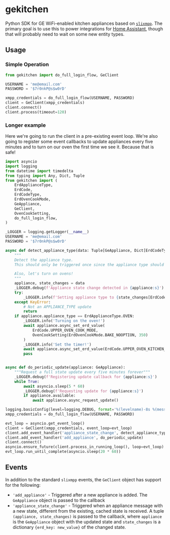 # gekitchen
Python SDK for GE WiFi-enabled kitchen appliances based on [`slixmpp`](https://slixmpp.readthedocs.io/).
The primary goal is to use this to power integrations for [Home Assistant](https://www.home-assistant.io/), though that
will probably need to wait on some new entity types.   

## Usage
### Simple Operation
```python
from gekitchen import do_full_login_flow, GeClient

USERNAME = 'me@email.com'
PASSWORD = '$7r0nkP@s$w0rD'

xmpp_credentials = do_full_login_flow(USERNAME, PASSWORD)
client = GeClient(xmpp_credentials)
client.connect()
client.process(timeout=120)
```

### Longer example
Here we're going to run the client in a pre-existing event loop.  We're also going to register some event callbacks
to update appliances every five minutes and to turn on our oven the first time we see it.  Because that is safe!
```python
import asyncio
import logging
from datetime import timedelta
from typing import Any, Dict, Tuple
from gekitchen import (
    ErdApplianceType,
    ErdCode,
    ErdCodeType,
    ErdOvenCookMode,
    GeAppliance,
    GeClient,
    OvenCookSetting,
    do_full_login_flow,
)

_LOGGER = logging.getLogger(__name__)
USERNAME = 'me@email.com'
PASSWORD = '$7r0nkP@s$w0rD'

async def detect_appliance_type(data: Tuple[GeAppliance, Dict[ErdCodeType, Any]]):
    """
    Detect the appliance type.
    This should only be triggered once since the appliance type should never change.

    Also, let's turn on ovens!
    """
    appliance, state_changes = data
    _LOGGER.debug(f'Appliance state change detected in {appliance:s}')
    try:
        _LOGGER.info(f'Setting appliance type to {state_changes[ErdCode.APPLIANCE_TYPE]:s}')
    except KeyError:
        # Not an APPLIANCE_TYPE update
        return
    if appliance.appliance_type == ErdApplianceType.OVEN:
        _LOGGER.info('Turning on the oven!')
        await appliance.async_set_erd_value(
            ErdCode.UPPER_OVEN_COOK_MODE,
            OvenCookSetting(ErdOvenCookMode.BAKE_NOOPTION, 350)
        )
        _LOGGER.info('Set the timer!')
        await appliance.async_set_erd_value(ErdCode.UPPER_OVEN_KITCHEN_TIMER, timedelta(minutes=45))
        pass


async def do_periodic_update(appliance: GeAppliance):
    """Request a full state update every five minutes forever"""
    _LOGGER.debug(f'Registering update callback for {appliance:s}')
    while True:
        await asyncio.sleep(5 * 60)
        _LOGGER.debug(f'Requesting update for {appliance:s}')
        if appliance.available:
            await appliance.async_request_update()

logging.basicConfig(level=logging.DEBUG, format='%(levelname)-8s %(message)s')
xmpp_credentials = do_full_login_flow(USERNAME, PASSWORD)

evt_loop = asyncio.get_event_loop()
client = GeClient(xmpp_credentials, event_loop=evt_loop)
client.add_event_handler('appliance_state_change', detect_appliance_type)
client.add_event_handler('add_appliance', do_periodic_update)
client.connect()
asyncio.ensure_future(client.process_in_running_loop(), loop=evt_loop)
evt_loop.run_until_complete(asyncio.sleep(20 * 60))
```

## Events

In addition to the standard `slixmpp` events, the `GeClient` object has support for the following:

* `'add_appliance'` - Triggered after a new appliance is added. The `GeAppliance` object is passed to the callback
* `'appliance_state_change'` - Triggered when an appliance message with a new state, different from the existing, cached
state is received.  A tuple `(appliance, state_changes)` is passed to the callback, where `appliance` is the 
`GeAppliance` object with the updated state and `state_changes` is a dictionary `{erd_key: new_value}` of the changed
state.

